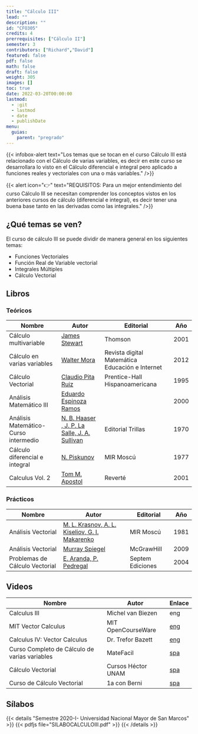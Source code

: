 ```yaml
---
title: "Cálculo III"
lead: ""
description: ""
id: "CFO305"
credits: 4
prerrequisites: ["Cálculo II"]
semester: 3
contributors: ["Richard","David"]
featured: false
pdf: false
math: false
draft: false
weight: 305
images: []
toc: true
date: 2022-03-20T00:00:00
lastmod:
  - :git
  - lastmod
  - date
  - publishDate
menu:
  guias:
    parent: "pregrado"
---
```


{{< infobox-alert text="Los temas que se tocan en el curso Cálculo III está relacionado con el Cálculo de varias variables, es decir en este curso se desarrollara lo visto en el Cálculo diferencial e integral pero aplicado a funciones reales y vectoriales con una o más variables." />}}

{{< alert icon="👉" text="REQUISITOS: Para un mejor entendimiento del curso Cálculo III se necesitan comprender los conceptos vistos en los anteriores cursos de cálculo (diferencial e integral), es decir tener una buena base tanto en las derivadas como las integrales." />}}

## ¿Qué temas se ven?

El curso de cálculo III se puede dividir de manera general en los siguientes temas:

* Funciones Vectoriales
* Función Real de Variable vectorial
* Integrales Múltiples
* Cálculo Vectorial

## Libros

### Teóricos

| Nombre | Autor | Editorial | Año |
| --- | --- | --- | --- |
| Cálculo multivariable | [James Stewart](https://drive.google.com/file/d/1Ur6-FhfN8T6_symThDtjEa1wWGnS3bij/view?usp=sharing) | Thomson | 2001 |
| Cálculo en varias variables | [Walter Mora](https://drive.google.com/file/d/1jpboJ2Vbfx5kT7tKYiXRudfH3mT8oKhj/view?usp=sharing) | Revista digital Matemática Educación e Internet | 2012 |
| Cálculo Vectorial | [Claudio Pita Ruiz](https://drive.google.com/file/d/1gBUcB_VIYmUJF_dear2yYTVHTiArMdsy/view?usp=sharing) | Prentice-Hall Hispanoamericana | 1995 |
| Análisis Matemático III | [Eduardo Espinoza Ramos](https://drive.google.com/file/d/1kFooxW6NacuTudgl2AJR-3j95IehYsfA/view?usp=sharing) | | 2000 |
|Análisis Matemático-Curso intermedio | [N. B. Haaser , J. P. La Salle, J. A. Sullivan](https://drive.google.com/file/d/1Ne0VvQ1CnJ1WU2oHmT8Uri35i9zUQ-2f/view?usp=sharing) |  Editorial Trillas | 1970 |
| Cálculo diferencial e integral | [N. Piskunov](https://drive.google.com/file/d/1O5XM54PZitnl75CONSEsClHGwTFa65xQ/view?usp=sharing) | MIR Moscú | 1977 |
| Calculus Vol. 2 | [Tom M. Apostol](https://drive.google.com/file/d/1axqxQxQlHbeEo7lrt7UaBAsv6btcnX4B/view?usp=sharing) | Reverté | 2001 |

### Prácticos

| Nombre | Autor | Editorial | Año |
| --- | --- | --- | --- |
| Análisis Vectorial | [M. L. Krasnov, A. L. Kiseliov, G. I. Makarenko](https://drive.google.com/file/d/1Ok2D1QZreQyLvCLJHCotTPE4xY8Qkvak/view?usp=sharing) | MIR Moscú | 1981 |
| Análisis Vectorial | [Murray Spiegel](https://drive.google.com/file/d/1IdPHMz0PNQjx6rZR_EkNJbLu0gSd0B_e/view?usp=sharing) | McGrawHill | 2009 |
| Problemas de Cálculo Vectorial | [E. Aranda, P. Pedregal](https://drive.google.com/file/d/1gl1LmbFlj7ws9LcKHjA2I-deg7jctfpv/view?usp=sharing) | Septem Ediciones | 2004 |

## Videos

| Nombre | Autor | Enlace |
| ------ | ----- | ------ |
| Calculus III | Michel van Biezen | eng |
| MIT Vector Calculus | MIT OpenCourseWare | [eng](https://youtube.com/playlist?list=PLYzxBBT5iehMCyHxKZOg9EMETK3nLBbfC)|
| Calculus IV: Vector Calculus | Dr. Trefor Bazett | [eng](https://youtube.com/playlist?list=PLHXZ9OQGMqxfW0GMqeUE1bLKaYor6kbHa)
| Curso Completo de Cálculo de varias variables | MateFacil | [spa](https://youtube.com/playlist?list=PL9SnRnlzoyX2-qH2lY3o5Lhv9f6za9o9A)|
|Cálculo Vectorial | Cursos Héctor UNAM | [spa](https://youtube.com/playlist?list=PLrkGrLgBpVbQh0o8MSgbUxRg6ujNUET-H)|
|Curso de Cálculo Vectorial | 1a con Berni | [spa](https://www.youtube.com/c/1aconBerni/playlists?view=50&sort=dd&shelf_id=6)|

## Sílabos

{{< details "Semestre 2020-I- Universidad Nacional Mayor de San Marcos" >}}
{{< pdfjs file="SILABOCALCULOIII.pdf" >}}
{{< /details >}}
